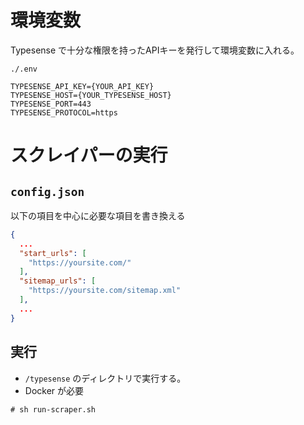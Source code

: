 # 環境変数

Typesense で十分な権限を持ったAPIキーを発行して環境変数に入れる。

`./.env`

```
TYPESENSE_API_KEY={YOUR_API_KEY}
TYPESENSE_HOST={YOUR_TYPESENSE_HOST}
TYPESENSE_PORT=443
TYPESENSE_PROTOCOL=https
```

# スクレイパーの実行

## `config.json`

以下の項目を中心に必要な項目を書き換える

```json
{
  ...
  "start_urls": [
    "https://yoursite.com/"
  ],
  "sitemap_urls": [
    "https://yoursite.com/sitemap.xml"
  ],
  ...
}
```

## 実行

- `/typesense` のディレクトリで実行する。
- Docker が必要

```
# sh run-scraper.sh
```
